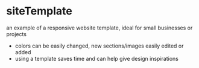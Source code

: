 # siteTemplate
an example of a responsive website template, ideal for small businesses or projects

- colors can be easily changed, new sections/images easily edited or added
- using a template saves time and can help give design inspirations
